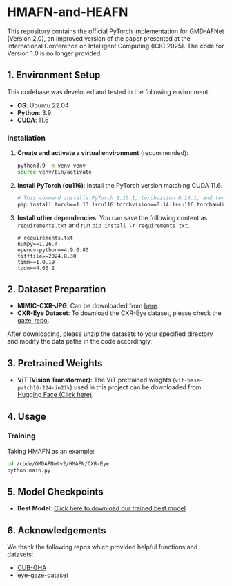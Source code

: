# HMAFN-and-HEAFN

This repository contains the official PyTorch implementation for GMD-AFNet (Version 2.0), an improved version of the paper presented at the International Conference on Intelligent Computing (ICIC 2025). The code for Version 1.0 is no longer provided.

## 1. Environment Setup

This codebase was developed and tested in the following environment:
* **OS**: Ubuntu 22.04
* **Python**: 3.9
* **CUDA**: 11.6

### Installation

1.  **Create and activate a virtual environment** (recommended):
    ```bash
    python3.9 -m venv venv
    source venv/bin/activate
    ```

2.  **Install PyTorch (cu116)**:
    Install the PyTorch version matching CUDA 11.6.
    ```bash
    # This command installs PyTorch 1.13.1, torchvision 0.14.1, and torchaudio 0.13.1
    pip install torch==1.13.1+cu116 torchvision==0.14.1+cu116 torchaudio==0.13.1+cu116 --extra-index-url [https://download.pytorch.org/whl/cu116](https://download.pytorch.org/whl/cu116)
    ```

3.  **Install other dependencies**:
    You can save the following content as `requirements.txt` and run `pip install -r requirements.txt`.
    
    ```text
    # requirements.txt
    numpy==1.26.4
    opencv-python==4.9.0.80
    tifffile==2024.8.30
    timm==1.0.19
    tqdm==4.66.2
    ```
    

## 2. Dataset Preparation

* **MIMIC-CXR-JPG**: Can be downloaded from [here](https://physionet.org/content/mimic-cxr-jpg/2.0.0/).
* **CXR-Eye Dataset**: To download the CXR-Eye dataset, please check the [gaze_repo](https://github.com/cxr-eye-gaze/eye-gaze-dataset).

After downloading, please unzip the datasets to your specified directory and modify the data paths in the code accordingly.

## 3. Pretrained Weights

* **ViT (Vision Transformer)**: The ViT pretrained weights (`vit-base-patch16-224-in21k`) used in this project can be downloaded from [Hugging Face (Click here)](https://https://huggingface.co/google/vit-base-patch16-224-in21k/tree/main).

## 4. Usage

### Training

Taking HMAFN as an example:
```bash
cd /code/GMDAFNetv2/HMAFN/CXR-Eye
python main.py
```
## 5. Model Checkpoints

* **Best Model**: [Click here to download our trained best model](https://pan.baidu.com/s/1Xfj3KKn4Hzm7xOkMIR-xMQ?pwd=fpgw)

## 6. Acknowledgements

We thank the following repos which provided helpful functions and datasets:
* [CUB-GHA](https://github.com/yaorong0921/CUB-GHA/tree/main)
* [eye-gaze-dataset](https://github.com/cxr-eye-gaze/eye-gaze-dataset)
